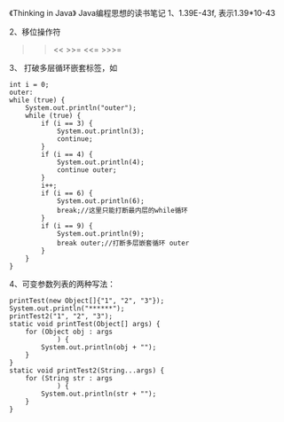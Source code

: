 《Thinking in Java》 Java编程思想的读书笔记
1、1.39E-43f, 表示1.39*10-43

2、移位操作符
 >>    <<       >>=      <<=        >>>=

3、 打破多层循环嵌套标签，如
```
int i = 0;
outer:
while (true) {
    System.out.println("outer");
    while (true) {
        if (i == 3) {
            System.out.println(3);
            continue;
        }
        if (i == 4) {
            System.out.println(4);
            continue outer;
        }
        i++;
        if (i == 6) {
            System.out.println(6);
            break;//这里只能打断最内层的while循环
        }
        if (i == 9) {
            System.out.println(9);
            break outer;//打断多层嵌套循环 outer
        }
    }
}
```
4、可变参数列表的两种写法：
```
printTest(new Object[]{"1", "2", "3"});
System.out.println("******");
printTest2("1", "2", "3");
static void printTest(Object[] args) {
    for (Object obj : args
            ) {
        System.out.println(obj + "");
    }
}
static void printTest2(String...args) {
    for (String str : args
            ) {
        System.out.println(str + "");
    }
}
```
